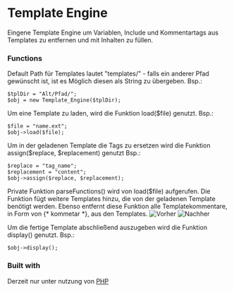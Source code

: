 # Template Engine

Eingene Template Engine um Variablen, Include und Kommentartags aus Templates zu entfernen und mit Inhalten zu füllen.

### Functions

Default Path für Templates lautet "templates/" - falls ein anderer Pfad gewünscht ist,
ist es Möglich diesen als String zu übergeben.
Bsp.:
```
$tplDir = "Alt/Pfad/";
$obj = new Template_Engine($tplDir);
```

Um eine Template zu laden, wird die Funktion load($file) genutzt.
Bsp.:
```
$file = "name.ext";
$obj->load($file);
```

Um in der geladenen Template die Tags zu ersetzen wird die Funktion assign($replace, $replacement) genutzt
Bsp.:
```
$replace = "tag_name";
$replacement = "content";
$obj->assign($replace, $replacement);
```

Private Funktion parseFunctions() wird von load($file) aufgerufen.
Die Funktion fügt weitere Templates hinzu, die von der geladenen Template benötigt werden.
Ebenso entfernt diese Funktion alle Templatekommentare, in Form von {* kommetar \*}, aus den Templates.
![Vorher](kunzalexander.github.com/repository/img/vorher.png)
![Nachher](kunzalexander.github.com/repository/img/nachher.png)

Um die fertige Template abschließend auszugeben wird die Funktion display() genutzt.
Bsp.:
```
$obj->display();
```


### Built with

Derzeit nur unter nutzung von [PHP](https://www.php.net)
